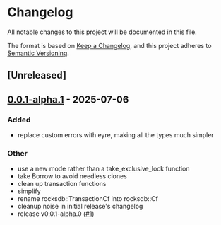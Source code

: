 # Changelog

All notable changes to this project will be documented in this file.

The format is based on [Keep a Changelog](https://keepachangelog.com/en/1.0.0/),
and this project adheres to [Semantic Versioning](https://semver.org/spec/v2.0.0.html).

## [Unreleased]

## [0.0.1-alpha.1](https://github.com/Ekleog/sakuhiki/compare/sakuhiki-rocksdb-v0.0.1-alpha.0...sakuhiki-rocksdb-v0.0.1-alpha.1) - 2025-07-06

### Added

- replace custom errors with eyre, making all the types much simpler

### Other

- use a new mode rather than a take_exclusive_lock function
- take Borrow to avoid needless clones
- clean up transaction functions
- simplify
- rename rocksdb::TransactionCf into rocksdb::Cf
- cleanup noise in initial release's changelog
- release v0.0.1-alpha.0 ([#1](https://github.com/Ekleog/sakuhiki/pull/1))
